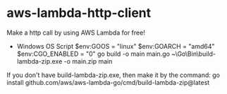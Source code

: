 # aws-lambda-http-client
Make a http call by using AWS Lambda for free!

- Windows OS Script
$env:GOOS = "linux"
$env:GOARCH = "amd64"
$env:CGO_ENABLED = "0"
go build -o main main.go
~\Go\Bin\build-lambda-zip.exe -o main.zip main

If you don't have build-lambda-zip.exe, then make it by the command: go install github.com/aws/aws-lambda-go/cmd/build-lambda-zip@latest
